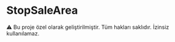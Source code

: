 # StopSaleArea

⚠️ Bu proje özel olarak geliştirilmiştir. Tüm hakları saklıdır. İzinsiz kullanılamaz.
